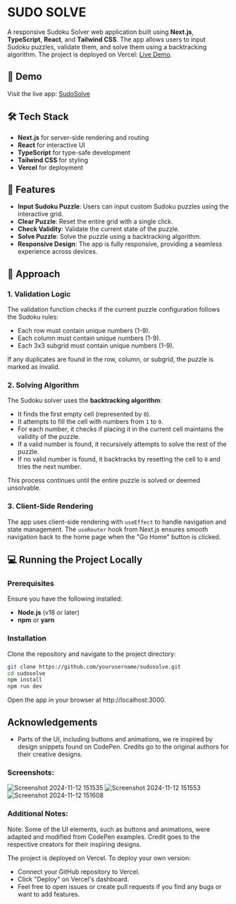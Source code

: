 # SUDO SOLVE

A responsive Sudoku Solver web application built using **Next.js**, **TypeScript**, **React**, and **Tailwind CSS**. The app allows users to input Sudoku puzzles, validate them, and solve them using a backtracking algorithm. The project is deployed on Vercel: [Live Demo](https://sudosolve-six.vercel.app/).

## 🚀 Demo
Visit the live app: [SudoSolve](https://sudosolve-six.vercel.app/)

## 🛠️ Tech Stack
- **Next.js** for server-side rendering and routing
- **React** for interactive UI
- **TypeScript** for type-safe development
- **Tailwind CSS** for styling
- **Vercel** for deployment

## 🧩 Features
- **Input Sudoku Puzzle**: Users can input custom Sudoku puzzles using the interactive grid.
- **Clear Puzzle**: Reset the entire grid with a single click.
- **Check Validity**: Validate the current state of the puzzle.
- **Solve Puzzle**: Solve the puzzle using a backtracking algorithm.
- **Responsive Design**: The app is fully responsive, providing a seamless experience across devices.

## 📜 Approach

### 1. Validation Logic
The validation function checks if the current puzzle configuration follows the Sudoku rules:
- Each row must contain unique numbers (1-9).
- Each column must contain unique numbers (1-9).
- Each 3x3 subgrid must contain unique numbers (1-9).

If any duplicates are found in the row, column, or subgrid, the puzzle is marked as invalid.

### 2. Solving Algorithm
The Sudoku solver uses the **backtracking algorithm**:
- It finds the first empty cell (represented by `0`).
- It attempts to fill the cell with numbers from `1` to `9`.
- For each number, it checks if placing it in the current cell maintains the validity of the puzzle.
- If a valid number is found, it recursively attempts to solve the rest of the puzzle.
- If no valid number is found, it backtracks by resetting the cell to `0` and tries the next number.

This process continues until the entire puzzle is solved or deemed unsolvable.

### 3. Client-Side Rendering
The app uses client-side rendering with `useEffect` to handle navigation and state management. The `useRouter` hook from Next.js ensures smooth navigation back to the home page when the "Go Home" button is clicked.

## 💻 Running the Project Locally

### Prerequisites
Ensure you have the following installed:
- **Node.js** (v18 or later)
- **npm** or **yarn**

### Installation
Clone the repository and navigate to the project directory:

```bash
git clone https://github.com/yourusername/sudosolve.git
cd sudosolve
npm install
npm run dev
```
Open the app in your browser at http://localhost:3000.
## Acknowledgements

- Parts of the UI, including buttons and animations, we
re inspired by design snippets found on CodePen. Credits go to the original authors for their creative designs.
### Screenshots:
![Screenshot 2024-11-12 151535](https://github.com/user-attachments/assets/45faddce-a59b-49f9-bbf5-6872a9f00cd9)
![Screenshot 2024-11-12 151553](https://github.com/user-attachments/assets/e29cf565-4e9b-4548-b22a-1af4735a065b)
![Screenshot 2024-11-12 151608](https://github.com/user-attachments/assets/c5e44412-2ef9-4750-b900-1369ecd3638b)
### Additional Notes:


Note: Some of the UI elements, such as buttons and animations, were adapted and modified from CodePen examples. Credit goes to the respective creators for their inspiring designs.

The project is deployed on Vercel. To deploy your own version:

- Connect your GitHub repository to Vercel.
- Click "Deploy" on Vercel's dashboard.
- Feel free to open issues or create pull requests if you find any bugs or want to add features.
  
  
